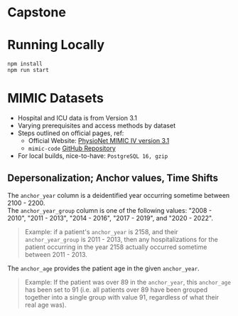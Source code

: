 # Capstone

# Running Locally
`npm install`  
`npm run start`

# MIMIC Datasets
- Hospital and ICU data is from Version 3.1
- Varying prerequisites and access methods by dataset
- Steps outlined on official pages, ref:
  - Official Website: [PhysioNet MIMIC IV version 3.1](https://physionet.org/content/mimiciv/3.1/)
  - `mimic-code` [GitHub Repository](https://github.com/MIT-LCP/mimic-code)
- For local builds, nice-to-have: `PostgreSQL 16, gzip`

## Depersonalization; Anchor values, Time Shifts


The `anchor_year` column is a deidentified year occurring sometime between 2100 - 2200.  
The `anchor_year_group` column is one of the following values: "2008 - 2010", "2011 - 2013", "2014 - 2016", "2017 - 2019", and "2020 - 2022".  
> Example: if a patient's `anchor_year` is 2158, and their `anchor_year_group` is 2011 - 2013, then any hospitalizations for the patient occurring in the year 2158 actually occurred sometime between 2011 - 2013.


The `anchor_age` provides the patient age in the given `anchor_year`.
> Example: If the patient was over 89 in the `anchor_year`, this `anchor_age` has been set to 91 (i.e. all patients over 89 have been grouped together into a single group with value 91, regardless of what their real age was).

